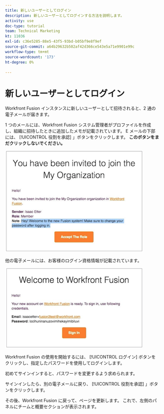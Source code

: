 ```yaml
---
title: 新しいユーザーとしてログイン
description: 新しいユーザーとしてログインする方法を説明します。
activity: use
doc-type: tutorial
team: Technical Marketing
kt: 11036
exl-id: c36e5285-88e5-43f5-93bd-b05bf9e8f9ef
source-git-commit: a64b29632b502af42d366ce543e5a71e9901e99c
workflow-type: tm+mt
source-wordcount: '173'
ht-degree: 0%

---
```


# 新しいユーザーとしてログイン

Workfront Fusion インスタンスに新しいユーザーとして招待されると、2 通の電子メールが届きます。

1 つのメールには、Workfront Fusion システム管理者がプロファイルを作成し、組織に招待したときに追加したメモが記載されています。 E メールの下部には、 [!UICONTROL 役割を承認] 」ボタンをクリックします。 **このボタンをまだクリックしないでください。**

![メール招待の画像](assets/new-user-1.png)

他の電子メールには、お客様のログイン資格情報が記載されています。

![メール招待の画像](assets/new-user-2.png)

Workfront Fusion の使用を開始するには、 [!UICONTROL ログイン] ボタンをクリックし、指定したパスワードを使用してログインします。

初めてサインインすると、パスワードを変更するよう求められます。

サインインしたら、別の電子メールに戻り、 [!UICONTROL 役割を承認] 」ボタンをクリックします。

その後、Workfront Fusion に戻って、ページを更新します。 これで、左側のパネルにチームと概要セクションが表示されます。
